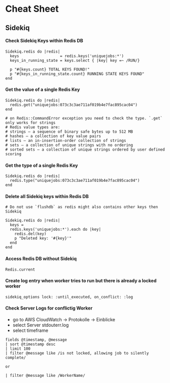 # Cheat Sheet

## Sidekiq

#### Check Sidekiq Keys within Redis DB

```
Sidekiq.redis do |redis|
  keys                  = redis.keys('uniquejobs:*')
  keys_in_running_state = keys.select { |key| key =~ /RUN/}

  p "#{keys.count} TOTAL KEYS FOUND!"
  p "#{keys_in_running_state.count} RUNNING STATE KEYS FOUND"
end
```

#### Get the value of a single Redis Key

```
Sidekiq.redis do |redis|
  redis.get("uniquejobs:073c3c3ae711af019b4e7fac895cac04")
end

# on Redis::CommandError exception you need to check the type. `.get` only works for strings
# Redis value types are:
# strings — a sequence of binary safe bytes up to 512 MB
# hashes — a collection of key value pairs
# lists — an in-insertion-order collection of strings
# sets — a collection of unique strings with no ordering
# sorted sets — a collection of unique strings ordered by user defined scoring

```

#### Get the type of a single Redis Key

```
Sidekiq.redis do |redis|
  redis.type("uniquejobs:073c3c3ae711af019b4e7fac895cac04")
end
```

#### Delete all Sidekiq keys within Redis DB

```
# Do not use `flushdb` as redis might also contains other keys then Sidekiq

Sidekiq.redis do |redis|
  keys =
  redis.keys('uniquejobs:*').each do |key|
    redis.del(key)
    p "Deleted key: '#{key}'"
  end
end
```

#### Access Redis DB without Sidekiq

`Redis.current`


#### Create log entry when worker tries to run but there is already a locked worker
```
sidekiq_options lock: :until_executed, on_conflict: :log
```

#### Check Server Logs for conflictig Worker

- go to AWS CloudWatch -> Protokolle -> Einblicke
- select Server stdouterr.log
- select timeframe

```
fields @timestamp, @message
| sort @timestamp desc
| limit 100
| filter @message like /is not locked, allowing job to silently complete/

or

| filter @message like /WorkerName/
````
